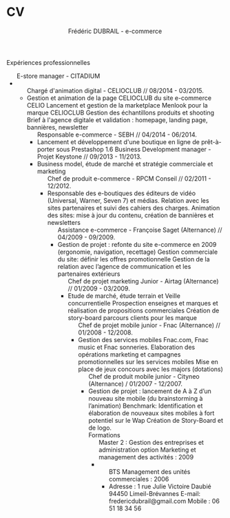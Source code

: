 # CV
<header> Frédéric DUBRAIL -  e-commerce</header>


<main>Expériences professionnelles</main>
<ul>E-store manager - CITADIUM<li>
<ul>Chargé d'animation digital - CELIOCLUB // 08/2014 - 03/2015.<li>
Gestion et animation de la page CELIOCLUB du site e-commerce CELIO
Lancement et gestion de la marketplace Menlook pour la marque CELIOCLUB
Gestion des échantillons produits et shooting
Brief à l'agence digitale et validation : homepage, landing page, bannières, newsletter
<ul>Responsable e-commerce - SEBH // 04/2014 - 06/2014.<li>
Lancement et développement d'une boutique en ligne de prêt-à-porter sous Prestashop 1.6
Business Development manager - Projet Keystone // 09/2013 - 11/2013.<li>
Business model, étude de marché et stratégie commerciale et marketing
<ul>Chef de produit e-commerce - RPCM Conseil // 02/2011 - 12/2012.<li>
Responsable des e-boutiques des éditeurs de vidéo (Universal, Warner, Seven 7) et médias.
Relation avec les sites partenaires et suivi des cahiers des charges.
Animation des sites: mise à jour du contenu, création de bannières et newsletters
<ul>Assistance e-commerce - Françoise Saget (Alternance) // 04/2009 - 09/2009.<li>
Gestion de projet : refonte du site e-commerce en 2009 (ergonomie, navigation, recettage)
Gestion commerciale du site: définir les offres promotionnelle
Gestion de la relation avec l’agence de communication et les partenaires extérieurs
<ul>Chef de projet marketing Junior - Airtag (Alternance) // 01/2009 - 03/2009.<li>
Etude de marché, étude terrain et Veille concurrentielle
Prospection enseignes et marques et réalisation de propositions commerciales
Création de story-board parcours clients pour les marque
<ul>Chef de projet mobile junior - Fnac (Alternance) // 01/2008 - 12/2008.<li>
Gestion des services mobiles Fnac.com, Fnac music et Fnac sonneries.
Elaboration des opérations marketing et campagnes promotionnelles sur les services mobiles
Mise en place de jeux concours avec les majors (dotations)
<ul> Chef de produit mobile junior - Cityneo (Alternance) / 01/2007 - 12/2007.<li>
Gestion de projet : lancement de A à Z d’un nouveau site mobile (du brainstorming à l’animation)
Benchmark: Identification et élaboration de nouveaux sites mobiles à fort potentiel sur le Wap
Création de Story-Board et de logo.

<main>Formations</main>
<ul>Master 2 : Gestion des entreprises et administration option Marketing et management des activités : 2009<li>
<ul>BTS Management des unités commerciales : 2006<li>

<footer>Adresse : 1 rue Julie Victoire Daubié 94450 Limeil-Brévannes E-mail: fredericdubrail@gmail.com Mobile : 06 51 18 34 56</footer>